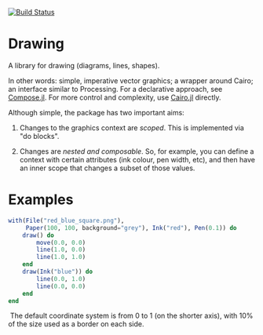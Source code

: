 [![Build Status](https://travis-ci.org/andrewcooke/Drawing.jl.svg?branch=master)](https://travis-ci.org/andrewcooke/Drawing.jl)

# Drawing

A library for drawing (diagrams, lines, shapes).

In other words: simple, imperative vector graphics; a wrapper around Cairo;
an interface similar to Processing.  For a declarative approach, see
[Compose.jl](https://github.com/dcjones/Compose.jl).  For more control and
complexity, use [Cairo.jl](https://github.com/JuliaLang/Cairo.jl) directly.

Although simple, the package has two important aims:

1. Changes to the graphics context are *scoped*.  This is implemented via "do
   blocks".

2. Changes are *nested and composable*.  So, for example, you can define a
   context with certain attributes (ink colour, pen width, etc), and then have
   an inner scope that changes a subset of those values.

# Examples

```julia
with(File("red_blue_square.png"),
     Paper(100, 100, background="grey"), Ink("red"), Pen(0.1)) do
    draw() do
        move(0.0, 0.0)
        line(1.0, 0.0)
        line(1.0, 1.0)
    end
	draw(Ink("blue")) do
		line(0.0, 1.0)
        line(0.0, 0.0)
	end
end
```

<img alighn="left" sre="test/target/red_blue_square.png"> The default
coordinate system is from 0 to 1 (on the shorter axis), with 10% of the size
used as a border on each side.
